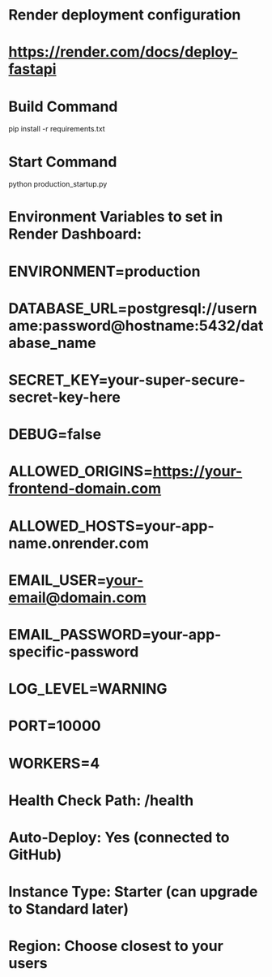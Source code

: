 # Render deployment configuration
# https://render.com/docs/deploy-fastapi

# Build Command
pip install -r requirements.txt

# Start Command  
python production_startup.py

# Environment Variables to set in Render Dashboard:
# ENVIRONMENT=production
# DATABASE_URL=postgresql://username:password@hostname:5432/database_name
# SECRET_KEY=your-super-secure-secret-key-here
# DEBUG=false
# ALLOWED_ORIGINS=https://your-frontend-domain.com
# ALLOWED_HOSTS=your-app-name.onrender.com
# EMAIL_USER=your-email@domain.com
# EMAIL_PASSWORD=your-app-specific-password
# LOG_LEVEL=WARNING
# PORT=10000
# WORKERS=4

# Health Check Path: /health

# Auto-Deploy: Yes (connected to GitHub)

# Instance Type: Starter (can upgrade to Standard later)

# Region: Choose closest to your users
